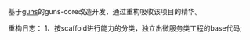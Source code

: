 基于[guns](https://gitee.com/naan1993/guns "码云guns地址")的guns-core改造开发，通过重构吸收该项目的精华。

重构日志：
1、按scaffold进行能力的分类，独立出微服务类工程的base代码;
